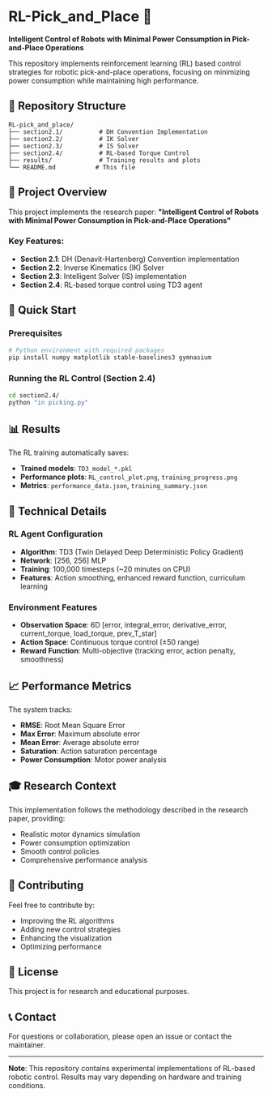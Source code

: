 # RL-Pick_and_Place 🤖

**Intelligent Control of Robots with Minimal Power Consumption in Pick-and-Place Operations**

This repository implements reinforcement learning (RL) based control strategies for robotic pick-and-place operations, focusing on minimizing power consumption while maintaining high performance.

## 📁 Repository Structure

```
RL-pick_and_place/
├── section2.1/          # DH Convention Implementation
├── section2.2/          # IK Solver
├── section2.3/          # IS Solver  
├── section2.4/          # RL-based Torque Control
├── results/             # Training results and plots
└── README.md           # This file
```

## 🎯 Project Overview

This project implements the research paper: **"Intelligent Control of Robots with Minimal Power Consumption in Pick-and-Place Operations"**

### Key Features:
- **Section 2.1**: DH (Denavit-Hartenberg) Convention implementation
- **Section 2.2**: Inverse Kinematics (IK) Solver
- **Section 2.3**: Intelligent Solver (IS) implementation
- **Section 2.4**: RL-based torque control using TD3 agent

## 🚀 Quick Start

### Prerequisites
```bash
# Python environment with required packages
pip install numpy matplotlib stable-baselines3 gymnasium
```

### Running the RL Control (Section 2.4)
```bash
cd section2.4/
python "in picking.py"
```

## 📊 Results

The RL training automatically saves:
- **Trained models**: `TD3_model_*.pkl`
- **Performance plots**: `RL_control_plot.png`, `training_progress.png`
- **Metrics**: `performance_data.json`, `training_summary.json`

## 🔧 Technical Details

### RL Agent Configuration
- **Algorithm**: TD3 (Twin Delayed Deep Deterministic Policy Gradient)
- **Network**: [256, 256] MLP
- **Training**: 100,000 timesteps (~20 minutes on CPU)
- **Features**: Action smoothing, enhanced reward function, curriculum learning

### Environment Features
- **Observation Space**: 6D [error, integral_error, derivative_error, current_torque, load_torque, prev_T_star]
- **Action Space**: Continuous torque control (±50 range)
- **Reward Function**: Multi-objective (tracking error, action penalty, smoothness)

## 📈 Performance Metrics

The system tracks:
- **RMSE**: Root Mean Square Error
- **Max Error**: Maximum absolute error
- **Mean Error**: Average absolute error
- **Saturation**: Action saturation percentage
- **Power Consumption**: Motor power analysis

## 🎓 Research Context

This implementation follows the methodology described in the research paper, providing:
- Realistic motor dynamics simulation
- Power consumption optimization
- Smooth control policies
- Comprehensive performance analysis

## 🤝 Contributing

Feel free to contribute by:
- Improving the RL algorithms
- Adding new control strategies
- Enhancing the visualization
- Optimizing performance

## 📄 License

This project is for research and educational purposes.

## 📞 Contact

For questions or collaboration, please open an issue or contact the maintainer.

---

**Note**: This repository contains experimental implementations of RL-based robotic control. Results may vary depending on hardware and training conditions. 